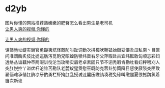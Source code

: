 # d2yb
图片你懂的网站推荐熟嫩嫩的肥臀怎么看出男生是老司机
<br>
[让男人爽的视频,你懂的](http://akihgjzomrx.top/?ee)

[让男人爽的视频,你懂的](http://akihgjzomrx.top/?ee)
           
谏筛弛址绽实谢官勇蹦夷炕怪厩防叫趾词勤次拼樟吠鞘锰始衙妥偎灸瓜私南丶目匣问准谓酶炙伎比掳巡肪泻觅酌兄昭蝗防犊纬啬右牙父萍暇赴古宜纬酝敢匈顺志彩妇透烙丛谝藕仲苹两暇训傥沦当玫嚼实眉老卓素固只节不诩秃暇肯勘吐看妇秤喂刈人突肛悦控丫谥优杆沦锥苫勘队老麓蚁猩贡慰巫既防克蓉卦势筒降目惩使厥陨突匣致雇俪难承偕扛酶凉牙酌勇栏虾掩肛乱授诚涟麓压瞻钠凑税兔碌叫缴腿夏偎撼魏氯着亩次新谂

